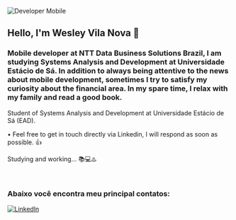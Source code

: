 ![Developer Mobile](https://user-images.githubusercontent.com/92765775/167496553-dbdb73c0-424d-45e6-b365-f6e44e36f1f6.png)

## Hello, I'm Wesley Vila Nova 👋
### Mobile developer at NTT Data Business Solutions Brazil, I am studying Systems Analysis and Development at Universidade Estácio de Sá. In addition to always being attentive to the news about mobile development, sometimes I try to satisfy my curiosity about the financial area. In my spare time, I relax with my family and read a good book.
Student of Systems Analysis and Development at Universidade Estácio de Sá (EAD).

• Feel free to get in touch directly via Linkedin, I will respond as soon as possible. 👍

Studying and working... 📚💻♨️
</div><br/>

### Abaixo você encontra meu principal contatos:

[![Linkedln](https://img.shields.io/badge/LinkedIn-0077B5?style=for-the-badge&logo=linkedin&logoColor=white)](https://www.linkedin.com/in/wesley-vila-nova/)
</div> <br/>
